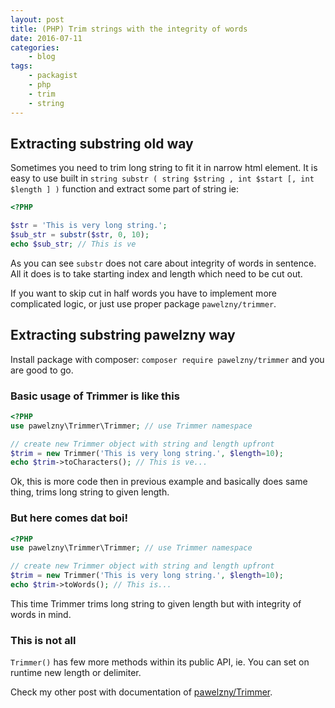 ```yaml
---
layout: post
title: (PHP) Trim strings with the integrity of words
date: 2016-07-11
categories:
    - blog
tags:
    - packagist
    - php
    - trim
    - string
---
```


## Extracting substring old way

Sometimes you need to trim long string to fit it in narrow html element.
It is easy to use built in `string substr ( string $string , int $start [, int $length ] )` 
function and extract some part of
string ie:

```php
<?PHP

$str = 'This is very long string.';
$sub_str = substr($str, 0, 10);
echo $sub_str; // This is ve
```

As you can see `substr` does not care about integrity of words in sentence.
All it does is to take starting index and length which need to be cut out.

If you want to skip cut in half words you have to implement more complicated logic,
or just use proper package `pawelzny/trimmer`.

## Extracting substring pawelzny way

Install package with composer: `composer require pawelzny/trimmer` and you are good to go.

### Basic usage of Trimmer is like this

```php
<?PHP
use pawelzny\Trimmer\Trimmer; // use Trimmer namespace 

// create new Trimmer object with string and length upfront
$trim = new Trimmer('This is very long string.', $length=10);
echo $trim->toCharacters(); // This is ve...
```

Ok, this is more code then in previous example and basically does same thing, 
trims long string to given length.

### But here comes dat boi!

```php
<?PHP
use pawelzny\Trimmer\Trimmer; // use Trimmer namespace 

// create new Trimmer object with string and length upfront
$trim = new Trimmer('This is very long string.', $length=10);
echo $trim->toWords(); // This is...
```

This time Trimmer trims long string to given length but with integrity of words in mind.

### This is not all

`Trimmer()` has few more methods within its public API, ie. You can set on runtime
new length or delimiter.

Check my other post with documentation of [pawelzny/Trimmer]({{site.baseurl}}/packagist/trimmer).